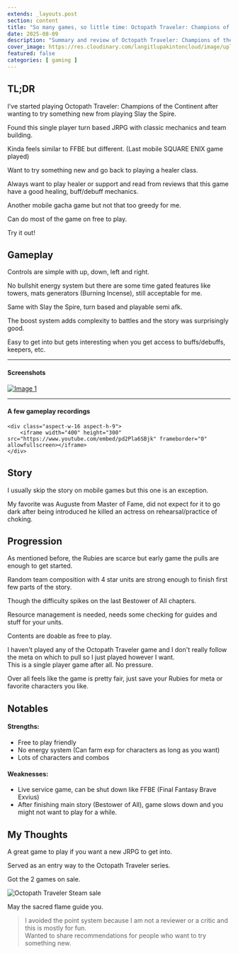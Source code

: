 ```yaml
---
extends: _layouts.post
section: content
title: "So many games, so little time: Octopath Traveler: Champions of the Continent"
date: 2025-08-09
description: "Summary and review of Octopath Traveler: Champions of the Continent."
cover_image: https://res.cloudinary.com/langitlupakintoncloud/image/upload/v1754735573/hugo/jcos.io/cotc/hqsbnf5apughkmyznkz9.jpg
featured: false
categories: [ gaming ]
---
```


## TL;DR

I’ve started playing Octopath Traveler: Champions of the Continent after wanting to try something new from playing Slay the Spire.

Found this single player turn based JRPG with classic mechanics and team building.

Kinda feels similar to FFBE but different. (Last mobile SQUARE ENIX game played)

Want to try something new and go back to playing a healer class.

Always want to play healer or support and read from reviews that this game have a good healing, buff/debuff mechanics.

Another mobile gacha game but not that too greedy for me.

Can do most of the game on free to play.

Try it out!

## Gameplay

Controls are simple with up, down, left and right.

No bullshit energy system but there are some time gated features like towers, mats generators (Burning Incense), still acceptable for me.

Same with Slay the Spire, turn based and playable semi afk.

The boost system adds complexity to battles and the story was surprisingly good.

Easy to get into but gets interesting when you get access to buffs/debuffs, keepers, etc.

---

#### Screenshots

<div class="columns-2 md:columns-3 gap-4 space-y-4">
    <a href="https://res.cloudinary.com/langitlupakintoncloud/image/upload/v1754735579/hugo/jcos.io/cotc/utcbisni8ssdt3vjhjo8.png" class="m-1" data-lightbox="gallery" data-title="Image 1">
        <img src="https://res.cloudinary.com/langitlupakintoncloud/image/upload/v1754735579/hugo/jcos.io/cotc/utcbisni8ssdt3vjhjo8.png" class="rounded-lg shadow-lg" alt="Image 1">
    </a>
</div>

---

#### A few gameplay recordings

<div class="columns-1 md:columns-2 gap-4 space-y-4">

    <div class="aspect-w-16 aspect-h-9">
        <iframe width="400" height="300" src="https://www.youtube.com/embed/pd2Pla6SBjk" frameborder="0" allowfullscreen></iframe>
    </div>  
</div>

## Story

I usually skip the story on mobile games but this one is an exception.

My favorite was Auguste from Master of Fame, did not expect for it to go dark after being introduced he killed an actress on rehearsal/practice of choking.

## Progression

As mentioned before, the Rubies are scarce but early game the pulls are enough to get started.

Random team composition with 4 star units are strong enough to finish first few parts of the story.

Though the difficulty spikes on the last Bestower of All chapters.

Resource management is needed, needs some checking for guides and stuff for your units.

Contents are doable as free to play.

I haven't played any of the Octopath Traveler game and I don't really follow the meta on which to pull so I just played however I want.  
This is a single player game after all. No pressure.

Over all feels like the game is pretty fair, just save your Rubies for meta or favorite characters you like.

## Notables

#### Strengths: 
  - Free to play friendly
  - No energy system (Can farm exp for characters as long as you want)
  - Lots of characters and combos

#### Weaknesses:
  - Live service game, can be shut down like FFBE (Final Fantasy Brave Exvius)
  - After finishing main story (Bestower of All), game slows down and you might not want to play for a while. 

## My Thoughts

A great game to play if you want a new JRPG to get into.

Served as an entry way to the Octopath Traveler series.

Got the 2 games on sale.

![Octopath Traveler Steam sale](https://res.cloudinary.com/langitlupakintoncloud/image/upload/c_thumb,w_200,g_face/v1754740451/hugo/jcos.io/cotc/s5q1sew3evcamdhwwk7f.jpg)

May the sacred flame guide you.

> I avoided the point system because I am not a reviewer or a critic and this is mostly for fun.  
> Wanted to share recommendations for people who want to try something new.
